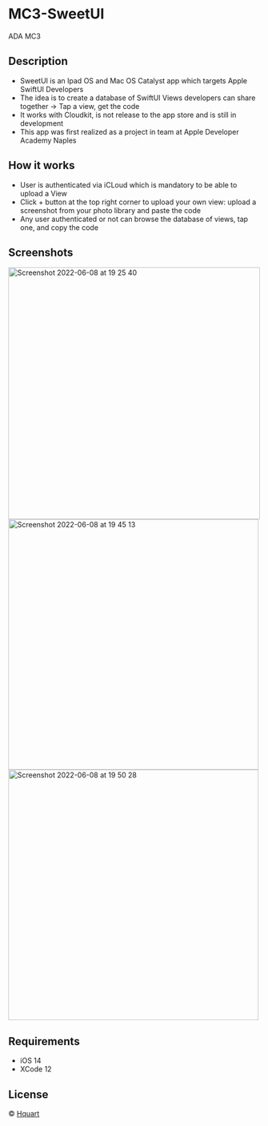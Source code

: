 # MC3-SweetUI
ADA MC3


## Description

* SweetUI is an Ipad OS and Mac OS Catalyst app which targets Apple SwiftUI Developers
* The idea is to create a database of SwiftUI Views developers can share together -> Tap a view, get the code
* It works with Cloudkit, is not release to the app store and is still in development
* This app was first realized as a project in team at Apple Developer Academy Naples 

## How it works

* User is authenticated via iCLoud which is mandatory to be able to upload a View
* Click + button at the top right corner to upload your own view: upload a screenshot from your photo library and paste the code
* Any user authenticated or not can browse the database of views, tap one, and copy the code


## Screenshots

<img width="503" alt="Screenshot 2022-06-08 at 19 25 40" src="https://user-images.githubusercontent.com/39113497/172683066-ca11461c-e31f-4275-8493-b398b3dd1ecf.png">
<img width="500" alt="Screenshot 2022-06-08 at 19 45 13" src="https://user-images.githubusercontent.com/39113497/172683423-68f5cb01-d0c4-4273-a0a9-c946339d05f4.png">
<img width="500" alt="Screenshot 2022-06-08 at 19 50 28" src="https://user-images.githubusercontent.com/39113497/172683912-96bc4f33-57d7-4cf9-8430-8752704bfc6b.png">

## Requirements

* iOS 14
* XCode 12

## License

© [Hquart](https://github.com/Hquart/)



